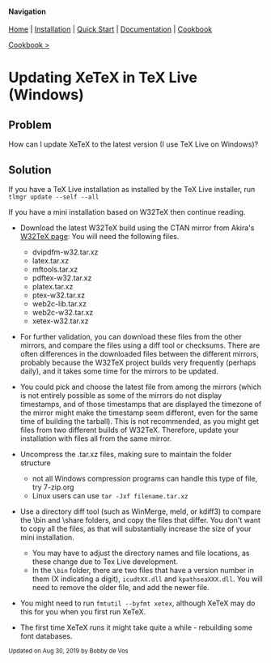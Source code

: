 #### Navigation

[Home](../../home/README.md)  | [Installation](../../installation/README.md) | [Quick Start](../../quick-start/README.md) | [Documentation](../../documentation/README.md) | [Cookbook ](../README.md)

[Cookbook >](../README.md)


# <span class="entry-title">Updating XeTeX in TeX Live (Windows)</span>


## <a name="TOC-Problem">Problem</a>

<a name="TOC-Problem">

How can I update XeTeX to the latest version (I use TeX Live on Windows)?

</a>

## <a name="TOC-Problem"></a><a name="TOC-Solution">Solution</a>

<a name="TOC-Solution">

If you have a TeX Live installation as installed by the TeX Live installer,
run `tlmgr update --self --all`

If you have a mini installation based on W32TeX then continue reading.
</a>

*   Download the latest W32TeX build using the CTAN mirror from Akira's [W32TeX page](http://w32tex.org/): You will need the following files.

    *   dvipdfm-w32.tar.xz
    *   latex.tar.xz
    *   mftools.tar.xz
    *   pdftex-w32.tar.xz
    *   platex.tar.xz
    *   ptex-w32.tar.xz
    *   web2c-lib.tar.xz
    *   web2c-w32.tar.xz
    *   xetex-w32.tar.xz

*   For further validation, you can download these files from the other mirrors,
    and compare the files using a diff tool or checksums.
    There are often differences in the downloaded files between the different mirrors,
    probably because the W32TeX project builds very frequently (perhaps daily),
    and it takes some time for the mirrors to be updated.

*   You could pick and choose the latest file from among the mirrors
    (which is not entirely possible as some of the mirrors do not display timestamps,
    and of those timestamps that are displayed the timezone of the mirror might
    make the timestamp seem different, even for the same time of building the tarball).
    This is not recommended, as you might get files from two different builds of W32TeX.
    Therefore, update your installation with files all from the same mirror.

*  Uncompress the .tar.xz files, making sure to maintain the folder structure

   *   not all Windows compression programs can handle this type of file, try 7-zip.org
   *   Linux users can use `tar -Jxf filename.tar.xz`

*  Use a directory diff tool (such as WinMerge, meld, or kdiff3) to compare the \bin and \share folders,
   and copy the files that differ.
   You don't want to copy all the files, as that will substantially increase the size of your mini installation.

     *   You may have to adjust the directory names and file locations, as these change due to Tex Live development.
     *   In the `\bin` folder, there are two files that have a version number in them
         (X indicating a digit), `icudtXX.dll` and `kpathseaXXX.dll`. You will need to remove the older file, and add the newer file.

*  You might need to run `fmtutil --byfmt xetex`, although XeTeX may do this for you when you first run XeTeX.

*  The first time XeTeX runs it might take quite a while - rebuilding some font databases.



<small>Updated on Aug 30, 2019 by Bobby de Vos</small>
